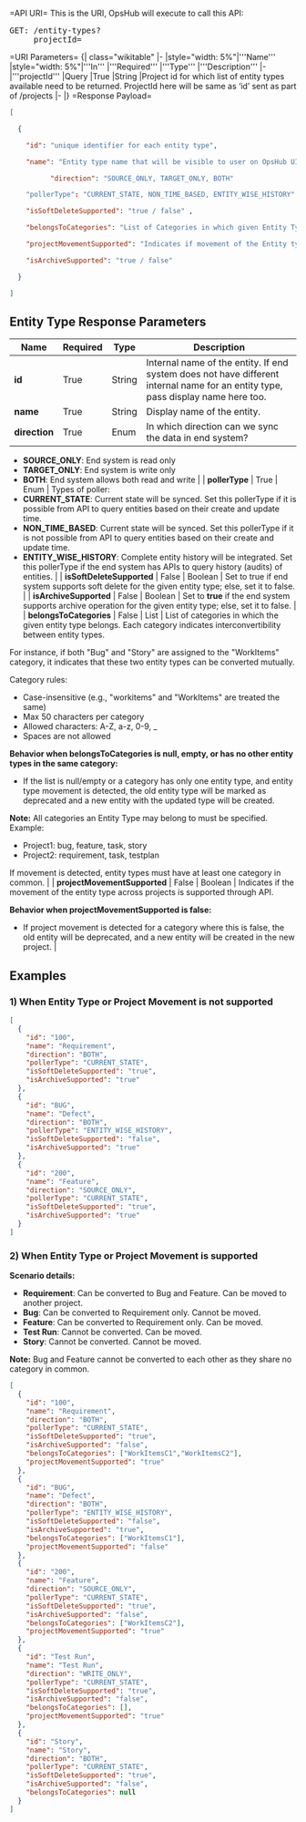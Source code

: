 =API URI=
This is the URI, OpsHub will execute to call this API: 
<pre>
GET: /entity-types? 
     projectId=<projectId>
</pre>
=URI Parameters=
{| class="wikitable"
|-
|style="width: 5%"|'''Name'''
|style="width: 5%"|'''In'''
|'''Required'''
|'''Type'''
|'''Description'''
|-
|'''projectId''' 
|Query
|True
|String 
|Project id for which list of entity types available need to be returned. ProjectId here will be same as ‘id’ sent as part of /projects 
|-
|}
=Response Payload=
```json
[ 

  { 

    "id": "unique identifier for each entity type", 

    "name": "Entity type name that will be visible to user on OpsHub UI", 

          "direction": "SOURCE_ONLY, TARGET_ONLY, BOTH" 

    "pollerType": "CURRENT_STATE, NON_TIME_BASED, ENTITY_WISE_HISTORY" ,

    "isSoftDeleteSupported": "true / false" ,

    "belongsToCategories": "List of Categories in which given Entity Type belongs to" ,

    "projectMovementSupported": "Indicates if movement of the Entity type across projects is supported through API.",

    "isArchiveSupported": "true / false"

  } 

] 
```

## Entity Type Response Parameters

| **Name** | **Required** | **Type** | **Description** |
|----------|--------------|----------|----------------|
| **id** | True | String | Internal name of the entity. If end system does not have different internal name for an entity type, pass display name here too. |
| **name** | True | String | Display name of the entity. |
| **direction** | True | Enum | In which direction can we sync the data in end system?  
- **SOURCE_ONLY**: End system is read only  
- **TARGET_ONLY**: End system is write only  
- **BOTH**: End system allows both read and write |
| **pollerType** | True | Enum | Types of poller:  
- **CURRENT_STATE**: Current state will be synced. Set this pollerType if it is possible from API to query entities based on their create and update time.  
- **NON_TIME_BASED**: Current state will be synced. Set this pollerType if it is not possible from API to query entities based on their create and update time.  
- **ENTITY_WISE_HISTORY**: Complete entity history will be integrated. Set this pollerType if the end system has APIs to query history (audits) of entities. |
| **isSoftDeleteSupported** | False | Boolean | Set to true if end system supports soft delete for the given entity type; else, set it to false. |
| **isArchiveSupported** | False | Boolean | Set to **true** if the end system supports archive operation for the given entity type; else, set it to false. |
| **belongsToCategories** | False | List<String> | List of categories in which the given entity type belongs. Each category indicates interconvertibility between entity types.  

For instance, if both "Bug" and "Story" are assigned to the "WorkItems" category, it indicates that these two entity types can be converted mutually.  

Category rules:  
- Case-insensitive (e.g., "workitems" and "WorkItems" are treated the same)  
- Max 50 characters per category  
- Allowed characters: A-Z, a-z, 0-9, _  
- Spaces are not allowed  

**Behavior when belongsToCategories is null, empty, or has no other entity types in the same category:**  
- If the list is null/empty or a category has only one entity type, and entity type movement is detected, the old entity type will be marked as deprecated and a new entity with the updated type will be created.  

**Note:** All categories an Entity Type may belong to must be specified. Example:  
- Project1: bug, feature, task, story  
- Project2: requirement, task, testplan  

If movement is detected, entity types must have at least one category in common. |
| **projectMovementSupported** | False | Boolean | Indicates if the movement of the entity type across projects is supported through API.  

**Behavior when projectMovementSupported is false:**  
- If project movement is detected for a category where this is false, the old entity will be deprecated, and a new entity will be created in the new project. |

## Examples

### 1) When Entity Type or Project Movement is not supported

```json
[
  {
    "id": "100",
    "name": "Requirement",
    "direction": "BOTH",
    "pollerType": "CURRENT_STATE",
    "isSoftDeleteSupported": "true",
    "isArchiveSupported": "true"
  },
  {
    "id": "BUG",
    "name": "Defect",
    "direction": "BOTH",
    "pollerType": "ENTITY_WISE_HISTORY",
    "isSoftDeleteSupported": "false",
    "isArchiveSupported": "true"
  },
  {
    "id": "200",
    "name": "Feature",
    "direction": "SOURCE_ONLY",
    "pollerType": "CURRENT_STATE",
    "isSoftDeleteSupported": "true",
    "isArchiveSupported": "true"
  }
]
```

### 2) When Entity Type or Project Movement is supported

**Scenario details:**  

- **Requirement**: Can be converted to Bug and Feature. Can be moved to another project.  
- **Bug**: Can be converted to Requirement only. Cannot be moved.  
- **Feature**: Can be converted to Requirement only. Can be moved.  
- **Test Run**: Cannot be converted. Can be moved.  
- **Story**: Cannot be converted. Cannot be moved.  

**Note:** Bug and Feature cannot be converted to each other as they share no category in common.

```json
[
  {
    "id": "100",
    "name": "Requirement",
    "direction": "BOTH",
    "pollerType": "CURRENT_STATE",
    "isSoftDeleteSupported": "true",
    "isArchiveSupported": "false",
    "belongsToCategories": ["WorkItemsC1","WorkItemsC2"],
    "projectMovementSupported": "true"
  },
  {
    "id": "BUG",
    "name": "Defect",
    "direction": "BOTH",
    "pollerType": "ENTITY_WISE_HISTORY",
    "isSoftDeleteSupported": "false",
    "isArchiveSupported": "true",
    "belongsToCategories": ["WorkItemsC1"],
    "projectMovementSupported": "false"
  },
  {
    "id": "200",
    "name": "Feature",
    "direction": "SOURCE_ONLY",
    "pollerType": "CURRENT_STATE",
    "isSoftDeleteSupported": "true",
    "isArchiveSupported": "false",
    "belongsToCategories": ["WorkItemsC2"],
    "projectMovementSupported": "true"
  },
  {
    "id": "Test Run",
    "name": "Test Run",
    "direction": "WRITE_ONLY",
    "pollerType": "CURRENT_STATE",
    "isSoftDeleteSupported": "true",
    "isArchiveSupported": "false",
    "belongsToCategories": [],
    "projectMovementSupported": "true"
  },
  {
    "id": "Story",
    "name": "Story",
    "direction": "BOTH",
    "pollerType": "CURRENT_STATE",
    "isSoftDeleteSupported": "true",
    "isArchiveSupported": "false",
    "belongsToCategories": null
  }
]
```

